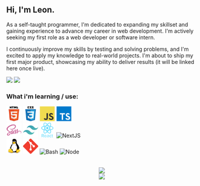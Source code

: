 <div>
<h2>Hi, I'm Leon.</h2> <p>As a self-taught programmer, I'm dedicated to expanding my skillset and gaining experience to advance my career in web development. I'm actively seeking my first role as a web developer or software intern.</p> 
<p>I continuously improve my skills by testing and solving problems, and I'm excited to apply my knowledge to real-world projects. I'm about to ship my first major product, showcasing my ability to deliver results (it will be linked here once live).</p>

<a href="https://www.linkedin.com/in/leonwigley" target="_blank"><img src="https://img.shields.io/badge/LinkedIn-0077B5?style=for-the-badge&logo=linkedin&logoColor=white" target="_blank"></a>
<a href="https://www.leetcode.com/leonwigley" target="_blank"><img src="https://img.shields.io/badge/leetcode-100000?style=for-the-badge&logo=leetcode&logoColor=blue" target="_blank"></a>
<!--
<a href="https://www.twitter.com/leonwigley" target="_blank"><img src="https://img.shields.io/badge/Twitter-1DA1F2?style=for-the-badge&logo=twitter&logoColor=white" target="_blank"></a>
<a href="https://www.instagram.com/leonwigley" target="_blank"><img src="https://img.shields.io/badge/instagram-E1306C?style=for-the-badge&logo=instagram&logoColor=white" target="_blank"></a>
<a href="https://www.youtube.com/@leonwigley" target="_blank"><img src="https://img.shields.io/badge/youtube-FD1D1D?style=for-the-badge&logo=youtube&logoColor=white" target="_blank"></a>
<a href="https://www.github.com/leonwigley" target="_blank"><img src="https://img.shields.io/badge/GitHub-100000?style=for-the-badge&logo=github&logoColor=white" target="_blank"></a>
-->
</div>

<div>
<h3 align="left">What i'm learning / use:</h3>
<p align="left">
<img src="https://raw.githubusercontent.com/teamedwardforever/Readme-Generator/71f25dd8b98329b168142a6b782a107b75eab178/svg/Skills/Frontend/html5-original-wordmark.svg" alt="HTML" width="40" height="40"/>
<img src="https://raw.githubusercontent.com/teamedwardforever/Readme-Generator/71f25dd8b98329b168142a6b782a107b75eab178/svg/Skills/Frontend/css3-original-wordmark.svg" alt="Css" width="40" height="40"/>
<img src="https://raw.githubusercontent.com/teamedwardforever/Readme-Generator/71f25dd8b98329b168142a6b782a107b75eab178/svg/Skills/Languages/javascript-original.svg" alt="Javascript" width="40" height="40"/>
<img src="https://raw.githubusercontent.com/teamedwardforever/Readme-Generator/71f25dd8b98329b168142a6b782a107b75eab178/svg/Skills/Languages/typescript-original.svg" alt="Typescript" width="40" height="40"/>
<br>
<img src="https://raw.githubusercontent.com/teamedwardforever/Readme-Generator/71f25dd8b98329b168142a6b782a107b75eab178/svg/Skills/Frontend/sass-original.svg" alt="Sass" width="40" height="40"/>
<img src="https://raw.githubusercontent.com/teamedwardforever/Readme-Generator/71f25dd8b98329b168142a6b782a107b75eab178/svg/Skills/Frontend/tailwindcss-icon.svg" alt="Tailwindcss" width="40" height="40"/>
<img src="https://raw.githubusercontent.com/teamedwardforever/Readme-Generator/71f25dd8b98329b168142a6b782a107b75eab178/svg/Skills/Frontend/react-original-wordmark.svg" alt="React" width="40" height="40"/>
<img src="https://seeklogo.com/images/N/next-js-icon-logo-EE302D5DBD-seeklogo.com.png" alt="NextJS" width="40" height="40"/>
<br>
<img src="https://raw.githubusercontent.com/teamedwardforever/Readme-Generator/71f25dd8b98329b168142a6b782a107b75eab178/svg/Skills/Other/linux-original.svg" alt="Linux" width="40" height="40"/>
<img src="https://raw.githubusercontent.com/teamedwardforever/Readme-Generator/71f25dd8b98329b168142a6b782a107b75eab178/svg/Skills/Other/git-scm-icon.svg" alt="Git" width="40" height="40"/>
<img src="https://bashlogo.com/img/symbol/svg/full_colored_dark.svg" alt="Bash" width="auto" height="40"/>
<img src="https://upload.wikimedia.org/wikipedia/commons/d/d9/Node.js_logo.svg" alt="Node" width="auto" height="40"/>
</p>
</div>
<br>
<div align="center">
<a href="https://github.com/leonwigley"><img align="center" src="http://github-profile-summary-cards.vercel.app/api/cards/profile-details?username=leonwigley&theme=transparent" width="600px" /></a>
<br>
<img src="https://raw.githubusercontent.com/Trilokia/Trilokia/379277808c61ef204768a61bbc5d25bc7798ccf1/bottom_header.svg" width="600px"/>
</div>
